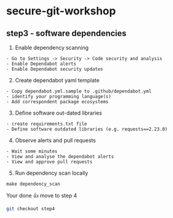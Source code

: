 # secure-git-workshop

## step3 - software dependencies

1. Enable dependency scanning
```
- Go to Settings -> Security -> Code security and analysis 
- Enable Dependabot alerts
- Enable Dependabot security updates
```

2. Create dependabot yaml template
```
- Copy dependabot.yml.sample to .github/dependabot.yml
- identify your programming language(s)
- Add correspondent package ecosystems 
```

3. Define software out-dated libraries
```
- create requirements.txt file
- Define software outdated libraries (e.g. requests==2.23.0)
```

4. Observe alerts and pull requests
```
- Wait some minutes
- View and analyse the dependabot alerts
- View and approve pull requests
```

5. Run dependency scan locally
```
make dependency_scan
```

Your done 👍 move to step 4
```bash
git checkout step4
```
